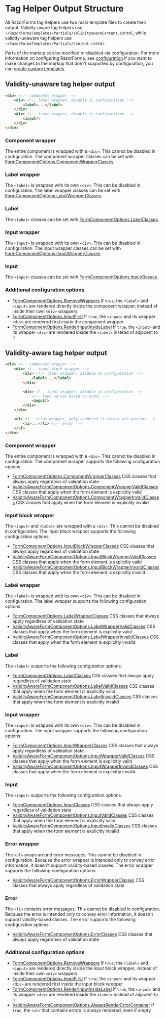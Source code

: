 # Tag Helper Output Structure

All RazorForms tag helpers use two main template files to create their output. Validity-aware tag helpers use `~/RazorFormsTemplates/Partials/ValidityAwareContent.cshtml`, while validity-unaware tag helpers use `~/RazorFormsTemplates/Partials/Content.cshtml`.

Parts of the markup can be modified or disabled via configuration. For more information on configuring RazorForms, see [configuration](/docs/introduction/configuration) If you want to make changes to the markup that *aren't* supported by configuration, you can [create custom templates](/docs/guides/custom-templates).

## Validity-unaware tag helper output

```html
<div> <!-- component wrapper -->
    <div> <!-- label wrapper, disable in configuration -->
        <label>...</label>
    </div>
    <div> <!-- input wrapper, disable in configuration -->
        <input/>
    </div>
</div>
```

### Component wrapper

The entire component is wrapped with a `<div>`. This cannot be disabled in configuration. The component wrapper classes can be set with [FormComponentOptions.ComponentWrapperClasses](/docs/api/FormComponentOptions#componentwrapperclasses).

### Label wrapper

The `<label>` is wrapped with its own `<div>`. This can be disabled in configuration. The label wrapper classes can be set with [FormComponentOptions.LabelWrapperClasses](/docs/api/FormComponentOptions#labelwrapperclasses).

### Label

The `<label>` classes can be set with [FormComponentOptions.LabelClasses](/docs/api/FormComponentOptions#labelclasses).

### Input wrapper

The `<input>` is wrapped with its own `<div>`. This can be disabled in configuration. The input wrapper classes can be set with [FormComponentOptions.InputWrapperClasses](/docs/api/FormComponentOptions#inputwrapperclasses).

### Input

The `<input>` classes can be set with [FormComponentOptions.InputClasses](/docs/api/FormComponentOptions#inputclasses).

### Additional configuration options

- [FormComponentOptions.RemoveWrappers](/docs/api/FormComponentOptions#removewrappers) If `true`, the `<label>` and `<input>` are rendered directly inside the component wrapper, instead of inside their own `<div>` wrappers
- [FormComponentOptions.InputFirst](/docs/api/FormComponentOptions#inputfirst) If `true`, the `<input>` and its wrapper `<div>` are rendered first inside the component wrapper
- [FormComponentOptions.RenderInputInsideLabel](/docs/api/FormComponentOptions#renderinputinsidelabel) If `true`, the `<input>` and its wrapper `<div>` are rendered inside the `<label>` instead of adjacent to it

## Validity-aware tag helper output

```html
<div> <!-- component wrapper -->
    <div> <!-- input block wrapper -->
        <div> <!-- label wrapper, disable in configuration -->
            <label>...</label>
        </div>

        <div> <!-- input wrapper, disable in configuration -->
            <!-- type varies based on model -->
            <input/>
        </div>
    </div>

    <ul> <!-- error wrapper, only rendered if errors are present -->
        <li>...</li> <!-- error -->
    </ul>
</div>
```

### Component wrapper

The entire component is wrapped with a `<div>`. This cannot be disabled in configuration. The component wrapper supports the following configuration options:

- [FormComponentOptions.ComponentWrapperClasses](/docs/api/FormComponentOptions#componentwrapperclasses) CSS classes that always apply regardless of validation state
- [ValidityAwareFormComponentOptions.ComponentWrapperValidClasses](/docs/api/ValidityAwareFormComponentOptions#componentwrappervalidclasses) CSS classes that apply when the form element is explicitly valid
- [ValidityAwareFormComponentOptions.ComponentWrapperInvalidClasses](/docs/api/ValidityAwareFormComponentOptions#componentwrapperinvalidclasses) CSS classes that apply when the form element is explicitly invalid

### Input block wrapper

The `<input>` and `<label>` are wrapped with a `<div>`. This cannot be disabled in configuration. The input block wrapper supports the following configuration options:

- [FormComponentOptions.InputBlockWrapperClasses](/docs/api/FormComponentOptions#inputblockwrapperclasses) CSS classes that always apply regardless of validation state
- [ValidityAwareFormComponentOptions.InputBlockWrapperValidClasses](/docs/api/ValidityAwareFormComponentOptions#inputblockwrappervalidclasses) CSS classes that apply when the form element is explicitly valid
- [ValidityAwareFormComponentOptions.InputBlockWrapperInvalidClasses](/docs/api/ValidityAwareFormComponentOptions#inputblockwrapperinvalidclasses) CSS classes that apply when the form element is explicitly invalid

### Label wrapper

The `<label>` is wrapped with its own `<div>`. This can be disabled in configuration. The label wrapper supports the following configuration options:

- [FormComponentOptions.LabelWrapperClasses](/docs/api/FormComponentOptions#labelwrapperclasses) CSS classes that always apply regardless of validation state
- [ValidityAwareFormComponentOptions.LabelWrapperValidClasses](/docs/api/ValidityAwareFormComponentOptions#labelwrappervalidclasses) CSS classes that apply when the form element is explicitly valid
- [ValidityAwareFormComponentOptions.LabelWrapperInvalidClasses](/docs/api/ValidityAwareFormComponentOptions#labelwrapperinvalidclasses) CSS classes that apply when the form element is explicitly invalid

### Label

The `<label>` supports the following configuration options:

- [FormComponentOptions.LabelClasses](/docs/api/FormComponentOptions#labelclasses) CSS classes that always apply regardless of validation state
- [ValidityAwareFormComponentOptions.LabelValidClasses](/docs/api/ValidityAwareFormComponentOptions#labelvalidclasses) CSS classes that apply when the form element is explicitly valid
- [ValidityAwareFormComponentOptions.LabelInvalidClasses](/docs/api/ValidityAwareFormComponentOptions#labelinvalidclasses) CSS classes that apply when the form element is explicitly invalid

### Input wrapper

The `<input>` is wrapped with its own `<div>`. This can be disabled in configuration. The input wrapper supports the following configuration options:

- [FormComponentOptions.InputWrapperClasses](/docs/api/FormComponentOptions#inputwrapperclasses) CSS classes that always apply regardless of validation state
- [ValidityAwareFormComponentOptions.InputWrapperValidClasses](/docs/api/ValidityAwareFormComponentOptions#inputwrappervalidclasses) CSS classes that apply when the form element is explicitly valid
- [ValidityAwareFormComponentOptions.InputWrapperInvalidClasses](/docs/api/ValidityAwareFormComponentOptions#inputwrapperinvalidclasses) CSS classes that apply when the form element is explicitly invalid

### Input

The `<input>` supports the following configuration options:

- [FormComponentOptions.InputClasses](/docs/api/FormComponentOptions#inputclasses) CSS classes that always apply regardless of validation state
- [ValidityAwareFormComponentOptions.InputValidClasses](/docs/api/ValidityAwareFormComponentOptions#inputvalidclasses) CSS classes that apply when the form element is explicitly valid
- [ValidityAwareFormComponentOptions.InputInvalidClasses](/docs/api/ValidityAwareFormComponentOptions#inputinvalidclasses) CSS classes that apply when the form element is explicitly invalid

### Error wrapper

The `<ul>` wraps around error messages. This cannot be disabled in configuration. Because the error wrapper is intended only to convey error information, it doesn't support validity-based classes. The error wrapper supports the following configuration options:

- [ValidityAwareFormComponentOptions.ErrorWrapperClasses](/docs/api/ValidityAwareFormComponentOptions#errorwrapperclasses) CSS classes that always apply regardless of validation state

### Error 

The `<li>` contains error messages. This cannot be disabled in configuration. Because the error is intended only to convey error information, it doesn't support validity-based classes. The error supports the following configuration options:

- [ValidityAwareFormComponentOptions.ErrorClasses](/docs/api/ValidityAwareFormComponentOptions#errorclasses) CSS classes that always apply regardless of validation state

### Additional configuration options

- [FormComponentOptions.RemoveWrappers](/docs/api/FormComponentOptions#removewrappers) If `true`, the `<label>` and `<input>` are rendered directly inside the input block wrapper, instead of inside their own `<div>` wrappers
- [FormComponentOptions.InputFirst](/docs/api/FormComponentOptions#inputfirst) If `true`, the `<input>` and its wrapper `<div>` are rendered first inside the input block wrapper
- [FormComponentOptions.RenderInputInsideLabel](/docs/api/FormComponentOptions#renderinputinsidelabel) If `true`, the `<input>` and its wrapper `<div>` are rendered inside the `<label>` instead of adjacent to it
- [ValidityAwareFormComponentOptions.AlwaysRenderErrorContainer](/docs/api/ValidityAwareFormComponentOptions#alwaysrendererrorcontainer) If `true`, the `<ul>` that contains errors is always rendered, even if empty